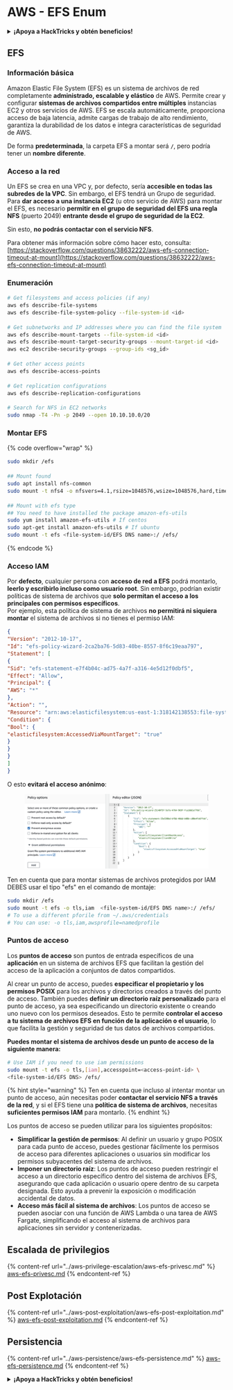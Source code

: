 # AWS - EFS Enum

<details>

<summary><strong>¡Apoya a HackTricks y obtén beneficios!</strong></summary>

* Si quieres ver tu **empresa anunciada en HackTricks** o si quieres acceder a la **última versión de PEASS o descargar HackTricks en PDF**, consulta los [**PLANES DE SUSCRIPCIÓN**](https://github.com/sponsors/carlospolop).
* Obtén el [**merchandising oficial de PEASS y HackTricks**](https://peass.creator-spring.com).
* Descubre [**The PEASS Family**](https://opensea.io/collection/the-peass-family), nuestra colección exclusiva de [**NFTs**](https://opensea.io/collection/the-peass-family).
* **Únete al** 💬 [**grupo de Discord**](https://discord.gg/hRep4RUj7f) o al [**grupo de Telegram**](https://t.me/peass) o **sígueme** en **Twitter** 🐦 [**@carlospolopm**](https://twitter.com/carlospolopm).

</details>

## EFS

### Información básica

Amazon Elastic File System (EFS) es un sistema de archivos de red completamente **administrado, escalable y elástico** de AWS. Permite crear y configurar **sistemas de archivos compartidos entre múltiples** instancias EC2 y otros servicios de AWS. EFS se escala automáticamente, proporciona acceso de baja latencia, admite cargas de trabajo de alto rendimiento, garantiza la durabilidad de los datos e integra características de seguridad de AWS.

De forma **predeterminada**, la carpeta EFS a montar será **`/`**, pero podría tener un **nombre diferente**.

### Acceso a la red

Un EFS se crea en una VPC y, por defecto, sería **accesible en todas las subredes de la VPC**. Sin embargo, el EFS tendrá un Grupo de seguridad. Para **dar acceso a una instancia EC2** (u otro servicio de AWS) para montar el EFS, es necesario **permitir en el grupo de seguridad del EFS una regla NFS** (puerto 2049) **entrante desde el grupo de seguridad de la EC2**.

Sin esto, **no podrás contactar con el servicio NFS**.

Para obtener más información sobre cómo hacer esto, consulta: [https://stackoverflow.com/questions/38632222/aws-efs-connection-timeout-at-mount](https://stackoverflow.com/questions/38632222/aws-efs-connection-timeout-at-mount)

### Enumeración
```bash
# Get filesystems and access policies (if any)
aws efs describe-file-systems
aws efs describe-file-system-policy --file-system-id <id>

# Get subnetworks and IP addresses where you can find the file system
aws efs describe-mount-targets --file-system-id <id>
aws efs describe-mount-target-security-groups --mount-target-id <id>
aws ec2 describe-security-groups --group-ids <sg_id>

# Get other access points
aws efs describe-access-points

# Get replication configurations
aws efs describe-replication-configurations

# Search for NFS in EC2 networks
sudo nmap -T4 -Pn -p 2049 --open 10.10.10.0/20
```
### Montar EFS

{% code overflow="wrap" %}
```bash
sudo mkdir /efs

## Mount found
sudo apt install nfs-common
sudo mount -t nfs4 -o nfsvers=4.1,rsize=1048576,wsize=1048576,hard,timeo=600,retrans=2,noresvport <IP>:/ /efs

## Mount with efs type
## You need to have installed the package amazon-efs-utils
sudo yum install amazon-efs-utils # If centos
sudo apt-get install amazon-efs-utils # If ubuntu
sudo mount -t efs <file-system-id/EFS DNS name>:/ /efs/
```
{% endcode %}

### Acceso IAM

Por **defecto**, cualquier persona con **acceso de red a EFS** podrá montarlo, **leerlo y escribirlo incluso como usuario root**. Sin embargo, podrían existir políticas de sistema de archivos que **solo permitan el acceso a los principales con permisos específicos**.\
Por ejemplo, esta política de sistema de archivos **no permitirá ni siquiera montar** el sistema de archivos si no tienes el permiso IAM:
```json
{
"Version": "2012-10-17",
"Id": "efs-policy-wizard-2ca2ba76-5d83-40be-8557-8f6c19eaa797",
"Statement": [
{
"Sid": "efs-statement-e7f4b04c-ad75-4a7f-a316-4e5d12f0dbf5",
"Effect": "Allow",
"Principal": {
"AWS": "*"
},
"Action": "",
"Resource": "arn:aws:elasticfilesystem:us-east-1:318142138553:file-system/fs-0ab66ad201b58a018",
"Condition": {
"Bool": {
"elasticfilesystem:AccessedViaMountTarget": "true"
}
}
}
]
}
```
O esto **evitará el acceso anónimo**:

<figure><img src="../../../.gitbook/assets/image (3).png" alt=""><figcaption></figcaption></figure>

Ten en cuenta que para montar sistemas de archivos protegidos por IAM DEBES usar el tipo "efs" en el comando de montaje:
```bash
sudo mkdir /efs
sudo mount -t efs -o tls,iam  <file-system-id/EFS DNS name>:/ /efs/
# To use a different pforile from ~/.aws/credentials
# You can use: -o tls,iam,awsprofile=namedprofile
```
### Puntos de acceso

Los **puntos de acceso** son puntos de entrada específicos de una **aplicación** en un sistema de archivos EFS que facilitan la gestión del acceso de la aplicación a conjuntos de datos compartidos.

Al crear un punto de acceso, puedes **especificar el propietario y los permisos POSIX** para los archivos y directorios creados a través del punto de acceso. También puedes **definir un directorio raíz personalizado** para el punto de acceso, ya sea especificando un directorio existente o creando uno nuevo con los permisos deseados. Esto te permite **controlar el acceso a tu sistema de archivos EFS en función de la aplicación o el usuario**, lo que facilita la gestión y seguridad de tus datos de archivos compartidos.

**Puedes montar el sistema de archivos desde un punto de acceso de la siguiente manera:**
```bash
# Use IAM if you need to use iam permissions
sudo mount -t efs -o tls,[iam],accesspoint=<access-point-id> \
<file-system-id/EFS DNS> /efs/
```
{% hint style="warning" %}
Ten en cuenta que incluso al intentar montar un punto de acceso, aún necesitas poder **contactar el servicio NFS a través de la red**, y si el EFS tiene una **política de sistema de archivos**, necesitas **suficientes permisos IAM** para montarlo.
{% endhint %}

Los puntos de acceso se pueden utilizar para los siguientes propósitos:

* **Simplificar la gestión de permisos**: Al definir un usuario y grupo POSIX para cada punto de acceso, puedes gestionar fácilmente los permisos de acceso para diferentes aplicaciones o usuarios sin modificar los permisos subyacentes del sistema de archivos.
* **Imponer un directorio raíz**: Los puntos de acceso pueden restringir el acceso a un directorio específico dentro del sistema de archivos EFS, asegurando que cada aplicación o usuario opere dentro de su carpeta designada. Esto ayuda a prevenir la exposición o modificación accidental de datos.
* **Acceso más fácil al sistema de archivos**: Los puntos de acceso se pueden asociar con una función de AWS Lambda o una tarea de AWS Fargate, simplificando el acceso al sistema de archivos para aplicaciones sin servidor y contenerizadas.

## Escalada de privilegios

{% content-ref url="../aws-privilege-escalation/aws-efs-privesc.md" %}
[aws-efs-privesc.md](../aws-privilege-escalation/aws-efs-privesc.md)
{% endcontent-ref %}

## Post Explotación

{% content-ref url="../aws-post-exploitation/aws-efs-post-exploitation.md" %}
[aws-efs-post-exploitation.md](../aws-post-exploitation/aws-efs-post-exploitation.md)
{% endcontent-ref %}

## Persistencia

{% content-ref url="../aws-persistence/aws-efs-persistence.md" %}
[aws-efs-persistence.md](../aws-persistence/aws-efs-persistence.md)
{% endcontent-ref %}

<details>

<summary><strong>¡Apoya a HackTricks y obtén beneficios!</strong></summary>

* Si quieres ver tu **empresa anunciada en HackTricks** o si quieres acceder a la **última versión de PEASS o descargar HackTricks en PDF**, ¡consulta los [**PLANES DE SUSCRIPCIÓN**](https://github.com/sponsors/carlospolop)!
* Obtén el [**merchandising oficial de PEASS y HackTricks**](https://peass.creator-spring.com)
* Descubre [**The PEASS Family**](https://opensea.io/collection/the-peass-family), nuestra colección exclusiva de [**NFTs**](https://opensea.io/collection/the-peass-family)
* **Únete al** 💬 [**grupo de Discord**](https://discord.gg/hRep4RUj7f) o al [**grupo de Telegram**](https://t.me/peass) o **sígueme** en **Twitter** 🐦 [**@carlospolopm**](https://twitter.com/carlospolopm)**.**
* **Comparte tus trucos de hacking enviando PRs a los repositorios de** [**HackTricks**](https://github.com/carlospolop/hacktricks) y [**HackTricks Cloud**](https://github.com/carlospolop/hacktricks-cloud) github.

</details>
